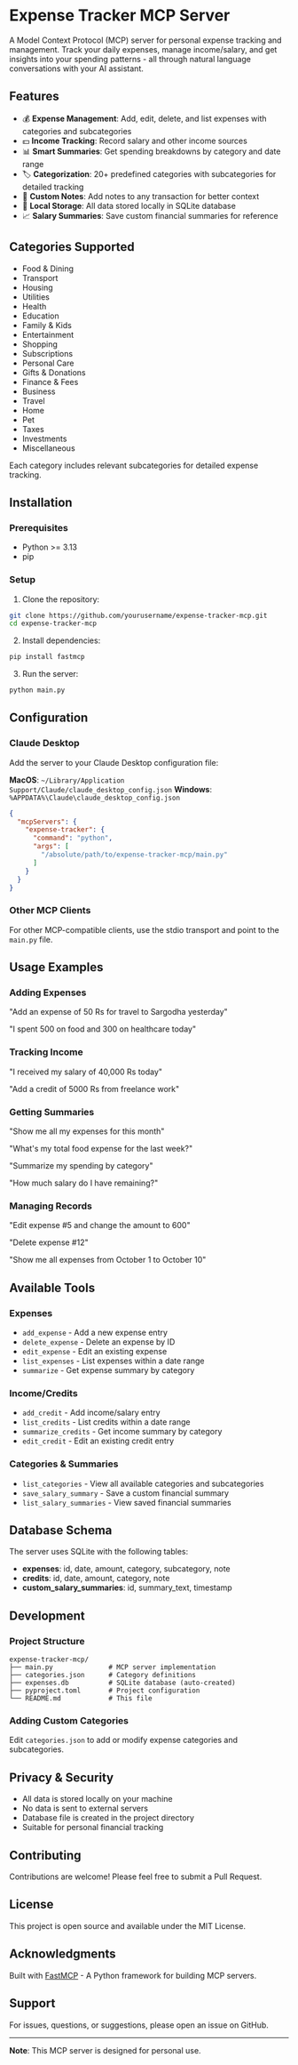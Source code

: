 # Expense Tracker MCP Server

A Model Context Protocol (MCP) server for personal expense tracking and management. Track your daily expenses, manage income/salary, and get insights into your spending patterns - all through natural language conversations with your AI assistant.

## Features

- 💰 **Expense Management**: Add, edit, delete, and list expenses with categories and subcategories
- 💵 **Income Tracking**: Record salary and other income sources
- 📊 **Smart Summaries**: Get spending breakdowns by category and date range
- 🏷️ **Categorization**: 20+ predefined categories with subcategories for detailed tracking
- 📝 **Custom Notes**: Add notes to any transaction for better context
- 💾 **Local Storage**: All data stored locally in SQLite database
- 📈 **Salary Summaries**: Save custom financial summaries for reference

## Categories Supported

- Food & Dining
- Transport
- Housing
- Utilities
- Health
- Education
- Family & Kids
- Entertainment
- Shopping
- Subscriptions
- Personal Care
- Gifts & Donations
- Finance & Fees
- Business
- Travel
- Home
- Pet
- Taxes
- Investments
- Miscellaneous

Each category includes relevant subcategories for detailed expense tracking.

## Installation

### Prerequisites

- Python >= 3.13
- pip

### Setup

1. Clone the repository:
```bash
git clone https://github.com/yourusername/expense-tracker-mcp.git
cd expense-tracker-mcp
```

2. Install dependencies:
```bash
pip install fastmcp
```

3. Run the server:
```bash
python main.py
```

## Configuration

### Claude Desktop

Add the server to your Claude Desktop configuration file:

**MacOS**: `~/Library/Application Support/Claude/claude_desktop_config.json`
**Windows**: `%APPDATA%\Claude\claude_desktop_config.json`

```json
{
  "mcpServers": {
    "expense-tracker": {
      "command": "python",
      "args": [
        "/absolute/path/to/expense-tracker-mcp/main.py"
      ]
    }
  }
}
```

### Other MCP Clients

For other MCP-compatible clients, use the stdio transport and point to the `main.py` file.

## Usage Examples

### Adding Expenses

"Add an expense of 50 Rs for travel to Sargodha yesterday"

"I spent 500 on food and 300 on healthcare today"

### Tracking Income

"I received my salary of 40,000 Rs today"

"Add a credit of 5000 Rs from freelance work"

### Getting Summaries

"Show me all my expenses for this month"

"What's my total food expense for the last week?"

"Summarize my spending by category"

"How much salary do I have remaining?"

### Managing Records

"Edit expense #5 and change the amount to 600"

"Delete expense #12"

"Show me all expenses from October 1 to October 10"

## Available Tools

### Expenses
- `add_expense` - Add a new expense entry
- `delete_expense` - Delete an expense by ID
- `edit_expense` - Edit an existing expense
- `list_expenses` - List expenses within a date range
- `summarize` - Get expense summary by category

### Income/Credits
- `add_credit` - Add income/salary entry
- `list_credits` - List credits within a date range
- `summarize_credits` - Get income summary by category
- `edit_credit` - Edit an existing credit entry

### Categories & Summaries
- `list_categories` - View all available categories and subcategories
- `save_salary_summary` - Save a custom financial summary
- `list_salary_summaries` - View saved financial summaries

## Database Schema

The server uses SQLite with the following tables:

- **expenses**: id, date, amount, category, subcategory, note
- **credits**: id, date, amount, category, note
- **custom_salary_summaries**: id, summary_text, timestamp

## Development

### Project Structure

```
expense-tracker-mcp/
├── main.py              # MCP server implementation
├── categories.json      # Category definitions
├── expenses.db          # SQLite database (auto-created)
├── pyproject.toml       # Project configuration
└── README.md            # This file
```

### Adding Custom Categories

Edit `categories.json` to add or modify expense categories and subcategories.

## Privacy & Security

- All data is stored locally on your machine
- No data is sent to external servers
- Database file is created in the project directory
- Suitable for personal financial tracking

## Contributing

Contributions are welcome! Please feel free to submit a Pull Request.

## License

This project is open source and available under the MIT License.

## Acknowledgments

Built with [FastMCP](https://github.com/jlowin/fastmcp) - A Python framework for building MCP servers.

## Support

For issues, questions, or suggestions, please open an issue on GitHub.

---

**Note**: This MCP server is designed for personal use.
